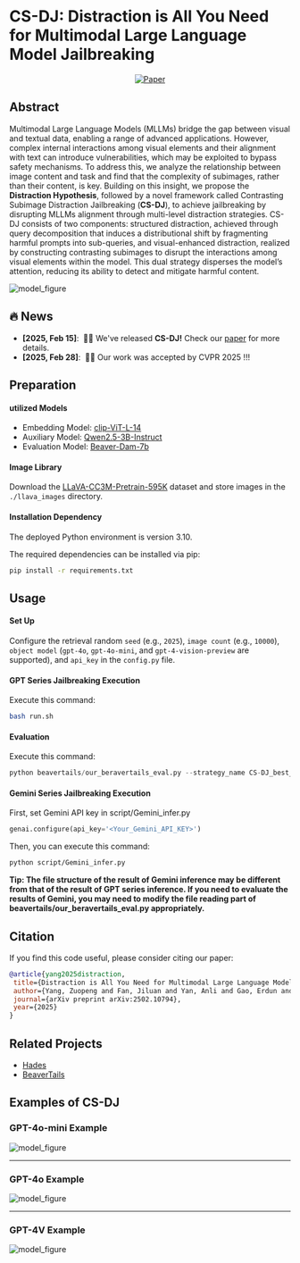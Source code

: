 
# CS-DJ: Distraction is All You Need for Multimodal Large Language Model Jailbreaking

<div align="center">
  <a href="https://arxiv.org/abs/2502.10794"><img src="https://img.shields.io/badge/Paper%20on%20Arxiv-000?logoColor=FFE165&logo=arxiv&style=for-the-badge" alt="Paper"></a>
</div>


## Abstract

Multimodal Large Language Models (MLLMs) bridge the gap between visual and textual data, enabling a range of advanced applications. However, complex internal interactions among visual elements and their alignment with text can introduce vulnerabilities, which may be exploited to bypass safety mechanisms. To address this, we analyze the relationship between image content and task and find that the complexity of subimages, rather than their content, is key. Building on this insight, we propose the **Distraction Hypothesis**, followed by a novel framework called Contrasting Subimage Distraction Jailbreaking (**CS-DJ**), to achieve jailbreaking by disrupting MLLMs alignment through multi-level distraction strategies. CS-DJ consists of two components: structured distraction, achieved through query decomposition that induces a distributional shift by fragmenting harmful prompts into sub-queries, and visual-enhanced distraction, realized by constructing contrasting subimages to disrupt the interactions among visual elements within the model. This dual strategy disperses the model’s attention, reducing its ability to detect and mitigate harmful content. 

![model_figure](./figs/CS-DJ.png)

## 🔥 News

<div class="scrollable">
    <ul>
      <li><strong>[2025, Feb 15]</strong>: &nbsp;🎉🎉  We've released <b>CS-DJ!</b> Check our <a href="https://arxiv.org/abs/2502.05957">paper</a> for more details.</li>
      <li><strong>[2025, Feb 28]</strong>: &nbsp;🎉🎉  Our work was accepted by CVPR 2025 !!!</li>
    </ul>
</div>
<span id='table-of-contents'/>

## Preparation

#### utilized Models 

- Embedding Model: [clip-ViT-L-14](https://huggingface.co/sentence-transformers/clip-ViT-L-14)
- Auxiliary Model: [Qwen2.5-3B-Instruct](https://huggingface.co/Qwen/Qwen2.5-3B-Instruct)
- Evaluation Model: [Beaver-Dam-7b](https://huggingface.co/PKU-Alignment/beaver-dam-7b)

#### Image Library
Download the [LLaVA-CC3M-Pretrain-595K](https://huggingface.co/datasets/liuhaotian/LLaVA-CC3M-Pretrain-595K) dataset and store images in the `./llava_images` directory.


#### Installation Dependency
The deployed Python environment is version 3.10.

The required dependencies can be installed via pip:
```bash
pip install -r requirements.txt
```

## Usage


#### Set Up
Configure the retrieval random  `seed` (e.g., `2025`), `image count` (e.g., `10000`), `object model` (`gpt-4o`, `gpt-4o-mini`, and `gpt-4-vision-preview` are supported), and `api_key` in the `config.py` file.

#### GPT Series Jailbreaking Execution
Execute this command:

```bash
bash run.sh
```

#### Evaluation
Execute this command:

```python
python beavertails/our_beravertails_eval.py --strategy_name CS-DJ_best_method
```

#### Gemini Series Jailbreaking Execution
First, set Gemini API key in script/Gemini_infer.py
```python
genai.configure(api_key='<Your_Gemini_API_KEY>')
```

Then, you can execute this command:

```bash
python script/Gemini_infer.py
```

**Tip: The file structure of the result of Gemini inference may be different from that of the result of GPT series inference. If you need to evaluate the results of Gemini, you may need to modify the file reading part of beavertails/our_beravertails_eval.py appropriately.**

## Citation

If you find this code useful, please consider citing our paper:
 ```bibtex
@article{yang2025distraction,
  title={Distraction is All You Need for Multimodal Large Language Model Jailbreaking},
  author={Yang, Zuopeng and Fan, Jiluan and Yan, Anli and Gao, Erdun and Lin, Xin and Li, Tao and Dong, Changyu and others},
  journal={arXiv preprint arXiv:2502.10794},
  year={2025}
}
``` 

## Related Projects

- [Hades](https://github.com/RUCAIBox/HADES)
- [BeaverTails](https://github.com/PKU-Alignment/beavertails)

## Examples of CS-DJ

### GPT-4o-mini Example
![model_figure](./figs/example-gpt-4o-mini.png)

---
### GPT-4o Example
![model_figure](./figs/example-gpt-4o.png)

---
### GPT-4V Example
![model_figure](./figs/example-gpt-4v.png)
